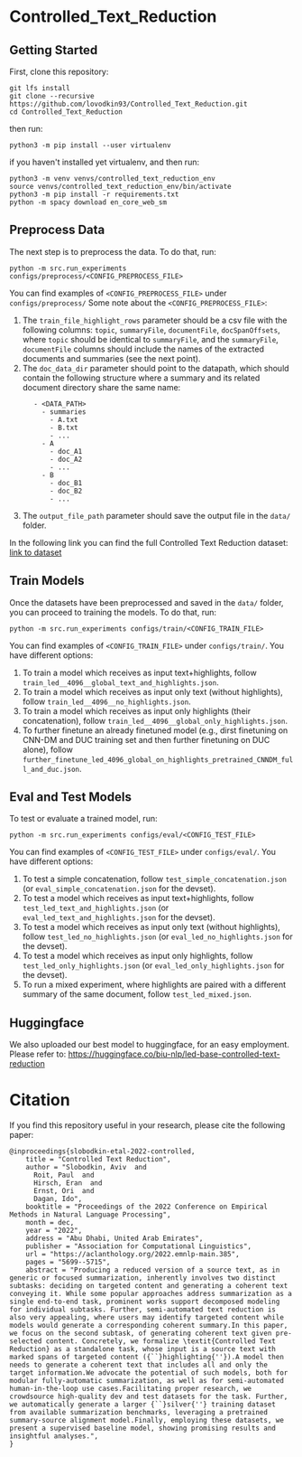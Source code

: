 # Controlled_Text_Reduction

## Getting Started 
First, clone this repository:
```
git lfs install
git clone --recursive https://github.com/lovodkin93/Controlled_Text_Reduction.git
cd Controlled_Text_Reduction
```
then run:
```
python3 -m pip install --user virtualenv
```
if you haven't installed yet virtualenv, and then run:
```
python3 -m venv venvs/controlled_text_reduction_env
source venvs/controlled_text_reduction_env/bin/activate
python3 -m pip install -r requirements.txt
python -m spacy download en_core_web_sm
```

## Preprocess Data
The next step is to preprocess the data. To do that, run:
```
python -m src.run_experiments configs/preprocess/<CONFIG_PREPROCESS_FILE>
```
You can find examples of `<CONFIG_PREPROCESS_FILE>` under `configs/preprocess/`
Some note about the `<CONFIG_PREPROCESS_FILE>`:
1. The `train_file_highlight_rows` parameter should be a csv file with the following columns: `topic`, `summaryFile`, `documentFile`, `docSpanOffsets`, where `topic` should be identical to `summaryFile`, and the `summaryFile`, `documentFile` columns should include the names of the extracted documents and summaries (see the next point).
2. The `doc_data_dir` parameter should point to the datapath, which should contain the following structure where a summary and its related document directory share the same name:
```
      - <DATA_PATH>
        - summaries
          - A.txt
          - B.txt
          - ...
        - A
          - doc_A1
          - doc_A2
          - ...
        - B
          - doc_B1
          - doc_B2
          - ...
```
3. The `output_file_path` parameter should save the output file in the `data/` folder.

In the following link you can find the full Controlled Text Reduction dataset: [link to dataset](https://huggingface.co/datasets/biu-nlp/Controlled-Text-Reduction-dataset)

## Train Models
Once the datasets have been preprocessed and saved in the `data/` folder, you can proceed to training the models.
To do that, run:
```
python -m src.run_experiments configs/train/<CONFIG_TRAIN_FILE>
```
You can find examples of `<CONFIG_TRAIN_FILE>` under `configs/train/`. 
You have different options:
1. To train a model which receives as input text+highlights, follow `train_led__4096__global_text_and_highlights.json`.
2. To train a model which receives as input only text (without highlights), follow `train_led__4096__no_highlights.json`.
3. To train a model which receives as input only highlights (their concatenation), follow `train_led__4096__global_only_highlights.json`.
4. To further finetune an already finetuned model (e.g., dirst finetuning on CNN-DM and DUC training set and then further finetuning on DUC alone), follow `further_finetune_led_4096_global_on_highlights_pretrained_CNNDM_full_and_duc.json`.

## Eval and Test Models
To test or evaluate a trained model, run:
```
python -m src.run_experiments configs/eval/<CONFIG_TEST_FILE>
```
You can find examples of `<CONFIG_TEST_FILE>` under `configs/eval/`. 
You have different options:
1. To test a simple concatenation, follow `test_simple_concatenation.json` (or `eval_simple_concatenation.json` for the devset).
2. To test a model which receives as input text+highlights, follow `test_led_text_and_highlights.json` (or `eval_led_text_and_highlights.json` for the devset).
3. To test a model which receives as input only text (without highlights), follow `test_led_no_highlights.json` (or `eval_led_no_highlights.json` for the devset).
4. To test a model which receives as input only highlights, follow `test_led_only_highlights.json` (or `eval_led_only_highlights.json` for the devset).
5. To run a mixed experiment, where highlights are paired with a different summary of the same document, follow `test_led_mixed.json`.

## Huggingface
We also uploaded our best model to huggingface, for an easy employment.
Please refer to: https://huggingface.co/biu-nlp/led-base-controlled-text-reduction

Citation
========
If you find this repository useful in your research, please cite the following paper:
```
@inproceedings{slobodkin-etal-2022-controlled,
    title = "Controlled Text Reduction",
    author = "Slobodkin, Aviv  and
      Roit, Paul  and
      Hirsch, Eran  and
      Ernst, Ori  and
      Dagan, Ido",
    booktitle = "Proceedings of the 2022 Conference on Empirical Methods in Natural Language Processing",
    month = dec,
    year = "2022",
    address = "Abu Dhabi, United Arab Emirates",
    publisher = "Association for Computational Linguistics",
    url = "https://aclanthology.org/2022.emnlp-main.385",
    pages = "5699--5715",
    abstract = "Producing a reduced version of a source text, as in generic or focused summarization, inherently involves two distinct subtasks: deciding on targeted content and generating a coherent text conveying it. While some popular approaches address summarization as a single end-to-end task, prominent works support decomposed modeling for individual subtasks. Further, semi-automated text reduction is also very appealing, where users may identify targeted content while models would generate a corresponding coherent summary.In this paper, we focus on the second subtask, of generating coherent text given pre-selected content. Concretely, we formalize \textit{Controlled Text Reduction} as a standalone task, whose input is a source text with marked spans of targeted content ({``}highlighting{''}).A model then needs to generate a coherent text that includes all and only the target information.We advocate the potential of such models, both for modular fully-automatic summarization, as well as for semi-automated human-in-the-loop use cases.Facilitating proper research, we crowdsource high-quality dev and test datasets for the task. Further, we automatically generate a larger {``}silver{''} training dataset from available summarization benchmarks, leveraging a pretrained summary-source alignment model.Finally, employing these datasets, we present a supervised baseline model, showing promising results and insightful analyses.",
}

```
